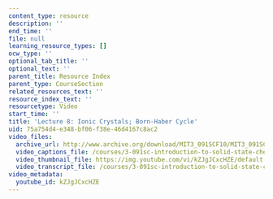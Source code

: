 ```yaml
---
content_type: resource
description: ''
end_time: ''
file: null
learning_resource_types: []
ocw_type: ''
optional_tab_title: ''
optional_text: ''
parent_title: Resource Index
parent_type: CourseSection
related_resources_text: ''
resource_index_text: ''
resourcetype: Video
start_time: ''
title: 'Lecture 8: Ionic Crystals; Born-Haber Cycle'
uid: 75a754d4-e348-bf06-f38e-46d4167c8ac2
video_files:
  archive_url: http://www.archive.org/download/MIT3_091SCF10/MIT3_091SCF10lec08_300k.mp4
  video_captions_file: /courses/3-091sc-introduction-to-solid-state-chemistry-fall-2010/0e0e0054b44d5d919a73ce5c40fc0c03_kZJgJCxcHZE.vtt
  video_thumbnail_file: https://img.youtube.com/vi/kZJgJCxcHZE/default.jpg
  video_transcript_file: /courses/3-091sc-introduction-to-solid-state-chemistry-fall-2010/19c60d0f4dad99c2b47e86a72bcbc635_kZJgJCxcHZE.pdf
video_metadata:
  youtube_id: kZJgJCxcHZE
---
```

